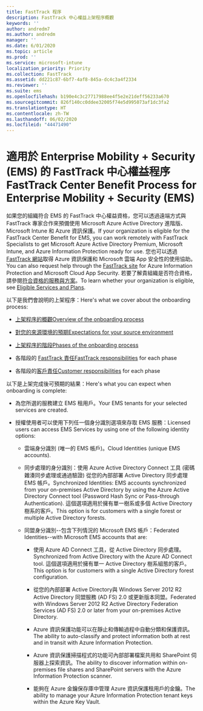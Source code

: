 ```yaml
---
title: FastTrack 程序
description: FastTrack 中心權益上架程序概觀
keywords: ''
author: andredm7
ms.author: andredm
manager: ''
ms.date: 6/01/2020
ms.topic: article
ms.prod: ''
ms.service: microsoft-intune
localization_priority: Priority
ms.collection: FastTrack
ms.assetid: dd221c87-6bf7-4af8-845a-dc4c3a4f2334
ms.reviewer: ''
ms.suite: ems
ms.openlocfilehash: b190e4c3c27717988ee4f5e2e21deff56233a670
ms.sourcegitcommit: 826f140cc0ddee32005f74e5d995073af1dc3fa2
ms.translationtype: HT
ms.contentlocale: zh-TW
ms.lasthandoff: 06/02/2020
ms.locfileid: "44471490"
---
```

# <a name="fasttrack-center-benefit-process-for-enterprise-mobility--security-ems"></a><span data-ttu-id="0b8d2-103">適用於 Enterprise Mobility + Security (EMS) 的 FastTrack 中心權益程序</span><span class="sxs-lookup"><span data-stu-id="0b8d2-103">FastTrack Center Benefit Process for Enterprise Mobility + Security (EMS)</span></span>
<span data-ttu-id="0b8d2-104">如果您的組織符合 EMS 的 FastTrack 中心權益資格，您可以透過遠端方式與 FastTrack 專家合作來預備使用 Microsoft Azure Active Directory 進階版、Microsoft Intune 和 Azure 資訊保護。</span><span class="sxs-lookup"><span data-stu-id="0b8d2-104">If your organization is eligible for the FastTrack Center Benefit for EMS, you can work remotely with FastTrack Specialists to get Microsoft Azure Active Directory Premium, Microsoft Intune, and Azure Information Protection ready for use.</span></span> <span data-ttu-id="0b8d2-105">您也可以透過 [FastTrack 網站](https://www.microsoft.com/fasttrack/microsoft-365/ems)取得 Azure 資訊保護和 Microsoft 雲端 App 安全性的使用協助。</span><span class="sxs-lookup"><span data-stu-id="0b8d2-105">You can also request help through the [FastTrack site](https://www.microsoft.com/fasttrack/microsoft-365/ems) for Azure Information Protection and Microsoft Cloud App Security.</span></span> <span data-ttu-id="0b8d2-106">若要了解貴組織是否符合資格，請參閱[符合資格的服務與方案](M365-eligible-services-and-plans.md)。</span><span class="sxs-lookup"><span data-stu-id="0b8d2-106">To learn whether your organization is eligible, see [Eligible Services and Plans](M365-eligible-services-and-plans.md).</span></span>


<span data-ttu-id="0b8d2-107">以下是我們會說明的上架程序：</span><span class="sxs-lookup"><span data-stu-id="0b8d2-107">Here's what we cover about the onboarding process:</span></span>

-   [<span data-ttu-id="0b8d2-108">上架程序的概觀</span><span class="sxs-lookup"><span data-stu-id="0b8d2-108">Overview of the onboarding process</span></span>](EMS-fasttrack-benefit-overview.md)

-   [<span data-ttu-id="0b8d2-109">對您的來源環境的預期</span><span class="sxs-lookup"><span data-stu-id="0b8d2-109">Expectations for your source environment</span></span>](EMS-source-environment-expectations.md)

-   [<span data-ttu-id="0b8d2-110">上架程序的階段</span><span class="sxs-lookup"><span data-stu-id="0b8d2-110">Phases of the onboarding process</span></span>](EMS-onboarding-phases.md)

-   <span data-ttu-id="0b8d2-111">各階段的 [FastTrack 責任](EMS-fasttrack-responsibilities.md)</span><span class="sxs-lookup"><span data-stu-id="0b8d2-111">[FastTrack responsibilities](EMS-fasttrack-responsibilities.md) for each phase</span></span>

-   <span data-ttu-id="0b8d2-112">各階段的[客戶責任](EMS-your-responsibilities.md)</span><span class="sxs-lookup"><span data-stu-id="0b8d2-112">[Customer responsibilities](EMS-your-responsibilities.md) for each phase</span></span>

<span data-ttu-id="0b8d2-113">以下是上架完成後可預期的結果：</span><span class="sxs-lookup"><span data-stu-id="0b8d2-113">Here's what you can expect when onboarding is complete:</span></span>

-   <span data-ttu-id="0b8d2-114">為您所選的服務建立 EMS 租用戶。</span><span class="sxs-lookup"><span data-stu-id="0b8d2-114">Your EMS tenants for your selected services are created.</span></span>

-   <span data-ttu-id="0b8d2-115">授權使用者可以使用下列任一個身分識別選項來存取 EMS 服務：</span><span class="sxs-lookup"><span data-stu-id="0b8d2-115">Licensed users can access EMS Services by using one of the following identity options:</span></span>

    -   <span data-ttu-id="0b8d2-116">雲端身分識別 (唯一的 EMS 帳戶)。</span><span class="sxs-lookup"><span data-stu-id="0b8d2-116">Cloud Identities (unique EMS accounts).</span></span>

    -   <span data-ttu-id="0b8d2-117">同步處理的身分識別：使用 Azure Active Directory Connect 工具 (密碼雜湊同步處理或通過驗證) 從您的內部部署 Active Directory 同步處理 EMS 帳戶。</span><span class="sxs-lookup"><span data-stu-id="0b8d2-117">Synchronized Identities: EMS accounts synchronized from your on-premises Active Directory by using the Azure Active Directory Connect tool (Password Hash Sync or Pass-through Authentication).</span></span> <span data-ttu-id="0b8d2-118">這個選項適用於擁有單一樹系或多個 Active Directory 樹系的客戶。</span><span class="sxs-lookup"><span data-stu-id="0b8d2-118">This option is for customers with a single forest or multiple Active Directory forests.</span></span>

    -   <span data-ttu-id="0b8d2-119">同盟身分識別--包含下列情況的 Microsoft EMS 帳戶：</span><span class="sxs-lookup"><span data-stu-id="0b8d2-119">Federated Identities--with Microsoft EMS accounts that are:</span></span>

        -   <span data-ttu-id="0b8d2-120">使用 Azure AD Connect 工具，從 Active Directory 同步處理。</span><span class="sxs-lookup"><span data-stu-id="0b8d2-120">Synchronized from Active Directory with the Azure AD Connect tool.</span></span> <span data-ttu-id="0b8d2-121">這個選項適用於擁有單一 Active Directory 樹系組態的客戶。</span><span class="sxs-lookup"><span data-stu-id="0b8d2-121">This option is for customers with a single Active Directory forest configuration.</span></span>

        -   <span data-ttu-id="0b8d2-122">從您的內部部署 Active Directory與 Windows Server 2012 R2 Active Directory 同盟服務 (AD FS) 2.0 或更新版本同盟。</span><span class="sxs-lookup"><span data-stu-id="0b8d2-122">Federated with Windows Server 2012 R2 Active Directory Federation Services (AD FS) 2.0 or later from your on-premises Active Directory.</span></span>

        -   <span data-ttu-id="0b8d2-123">Azure 資訊保護功能可以在靜止和傳輸過程中自動分類和保護資訊。</span><span class="sxs-lookup"><span data-stu-id="0b8d2-123">The ability to auto-classify and protect information both at rest and in transit with Azure Information Protection.</span></span> 

        -   <span data-ttu-id="0b8d2-124">Azure 資訊保護掃描程式的功能可內部部署檔案共用和 SharePoint 伺服器上探索資訊。</span><span class="sxs-lookup"><span data-stu-id="0b8d2-124">The ability to discover information within on-premises file shares and SharePoint servers with the Azure Information Protection scanner.</span></span> 

        -   <span data-ttu-id="0b8d2-125">能夠在 Azure 金鑰保存庫中管理 Azure 資訊保護租用戶的金鑰。</span><span class="sxs-lookup"><span data-stu-id="0b8d2-125">The ability to manage your Azure Information Protection tenant keys within the Azure Key Vault.</span></span> 

